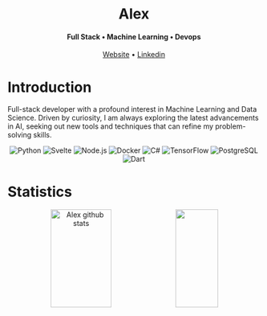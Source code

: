 

<div align="center">

  <h1>Alex</h1>
  <h4>Full Stack • Machine Learning • Devops</h4>
  <a href="https://alexcanalesportfolio.netlify.app/">Website</a> • <a href="https://www.linkedin.com/in/alex-canales/">Linkedin</a>

</div>

<h1 id="introduction">Introduction</h1>

Full-stack developer with a profound interest in Machine Learning and Data Science.
Driven by curiosity, I am always exploring the latest advancements in AI, seeking out new tools and techniques that can refine my problem-solving skills.

<div align="center" id="technologies">

<img src="https://img.shields.io/badge/python-%23121011.svg?style=for-the-badge&logo=python" alt="Python"/>
<img src="https://img.shields.io/badge/svelte-%23121011.svg?style=for-the-badge&logo=svelte" alt="Svelte"/>
<img src="https://img.shields.io/badge/node.js-%23121011.svg?style=for-the-badge&logo=node.js" alt="Node.js"/>
<img src="https://img.shields.io/badge/docker-%23121011.svg?style=for-the-badge&logo=docker" alt="Docker"/>
<img src="https://img.shields.io/badge/c%23-%23121011.svg?style=for-the-badge&logo=c-sharp" alt="C#"/>
<img src="https://img.shields.io/badge/tensorflow-%23121011.svg?style=for-the-badge&logo=tensorflow" alt="TensorFlow"/>
<img src="https://img.shields.io/badge/postgres-%23121011.svg?style=for-the-badge&logo=postgresql" alt="PostgreSQL"/>
<img src="https://img.shields.io/badge/dart-%23121011.svg?style=for-the-badge&logo=dart" alt="Dart"/>

</div>



<h1 id="introduction">Statistics</h1>
<div align="center">  
  <img width="49%" height="195px" src="https://github-readme-stats.vercel.app/api?username=canaleal&include_all_commits=true&show=discussions_answered&hide=stars&&show_icons=true&count_private=true&hide_border=true&title_color=4a5ef3&icon_color=4a5ef3&text_color=c9d1d9&bg_color=0d1117" alt="Alex github stats" /> 
  <img width="41%" height="195px" src="https://github-readme-stats.vercel.app/api/top-langs/?username=canaleal&layout=compact&hide=python&langs_count=6&hide_border=true&title_color=4a5ef3&icon_color=17141d&text_color=c9d1d9&bg_color=0d1117" />
</div>
 
